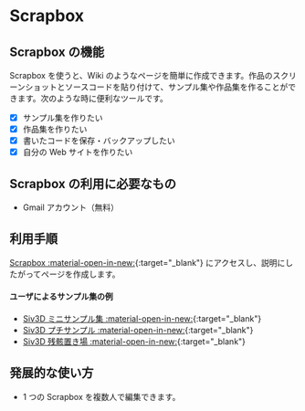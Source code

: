 # Scrapbox

## Scrapbox の機能
Scrapbox を使うと、Wiki のようなページを簡単に作成できます。作品のスクリーンショットとソースコードを貼り付けて、サンプル集や作品集を作ることができます。次のような時に便利なツールです。

- [x] サンプル集を作りたい
- [x] 作品集を作りたい
- [x] 書いたコードを保存・バックアップしたい
- [x] 自分の Web サイトを作りたい

## Scrapbox の利用に必要なもの
- Gmail アカウント（無料）

## 利用手順
[Scrapbox :material-open-in-new:](https://scrapbox.io/){:target="_blank"} にアクセスし、説明にしたがってページを作成します。

#### ユーザによるサンプル集の例
- [Siv3D ミニサンプル集 :material-open-in-new:](https://scrapbox.io/voidproc-siv3d-examples/){:target="_blank"}
- [Siv3D プチサンプル :material-open-in-new:](https://scrapbox.io/Siv3D-small-sample/){:target="_blank"}
- [Siv3D 残骸置き場 :material-open-in-new:](https://scrapbox.io/raclamusi-siv3d-zangai/){:target="_blank"}

## 発展的な使い方
- 1 つの Scrapbox を複数人で編集できます。
